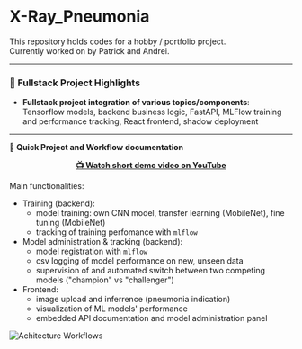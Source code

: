 # X-Ray_Pneumonia

This repository holds codes for a hobby / portfolio project.  
Currently worked on by Patrick and Andrei.

---

### 🧠 Fullstack Project Highlights

- **Fullstack project integration of various topics/components**: Tensorflow models, backend business logic, FastAPI, MLFlow training and performance tracking, React frontend, shadow deployment

--- 

<p align="left">
  <strong>🚀 Quick Project and Workflow documentation</strong>  
</p>
<p align="center">
  <strong><a href="https://youtu.be/aaeOJk1loig">📺 Watch short demo video on YouTube</a></strong>
</p>

Main functionalities:
  - Training (backend):
    - model training: own CNN model, transfer learning (MobileNet), fine tuning (MobileNet)
    - tracking of training perfomance with `mlflow`
  - Model administration & tracking (backend):
    - model registration with `mlflow`
    - csv logging of model performance on new, unseen data
    - supervision of and automated switch between two competing models ("champion" vs "challenger")
  - Frontend:
    - image upload and inferrence (pneumonia indication)
    - visualization of ML models' performance
    - embedded API documentation and model administration panel

![Achitecture   Workflows](https://github.com/user-attachments/assets/39e11f47-337b-4149-84dc-6315e4279f73)

